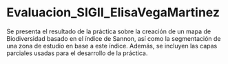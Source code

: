 # Evaluacion_SIGII_ElisaVegaMartinez
Se presenta el resultado de la práctica sobre la creación de un mapa de Biodiversidad basado en el índice de Sannon, así como la segmentación de una zona de estudio en base a este índice. Además, se incluyen las capas parciales usadas para el desarrollo de la práctica.       
